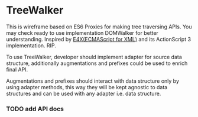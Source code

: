 # TreeWalker

This is wireframe based on ES6 Proxies for making tree traversing APIs.
You may check ready to use implementation DOMWalker for better understanding.
Inspired by [E4X(ECMAScript for XML)](https://en.wikipedia.org/wiki/ECMAScript_for_XML) and its ActionScript 3 implementation. RIP.

To use TreeWalker, developer should implement adapter for source data structure,
additionally augmentations and prefixes could be used to enrich final API.

Augmentations and prefixes should interact with data structure only by using adapter
methods, this way they will be kept agnostic to data structures and can be used with
any adapter i.e. data structure.

### TODO add API docs


